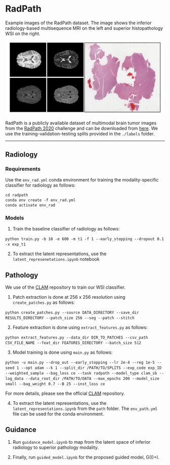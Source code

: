 # RadPath

Example images of the RadPath dataset. The image shows the inferior radiology-based multisequence MRI on the left and superior histopathology WSI on the right.

![](./img_radpath.png)

RadPath is a publicly available dataset of multimodal brain tumor images from the [RadPath 2020](https://miccai.westus2.cloudapp.azure.com/competitions/1) challenge and can be downloaded from [here](http://miccai2020-data.eastus.cloudapp.azure.com/). We use the training-validation-testing splits provided in the `./labels` folder.

---

## Radiology

### Requirements

Use the `env_rad.yml` conda environment for training the modality-specific classifier for radiology as follows:

```
cd radpath
conda env create -f env_rad.yml
conda activate env_rad
```

### Models

1) Train the baseline classifier of radiology as follows:

`python train.py -b 10 -e 600 -m t1 -f 1 --early_stopping --dropout 0.1 -x exp_t1`

2) To extract the latent representations, use the `latent_represenetations.ipynb` notebook

## Pathology

We use of the [CLAM](https://github.com/mahmoodlab/CLAM/blob/master/docs/README_old.md) repository to train our WSI classifier. 

1) Patch extraction is done at 256 x 256 resolution using `create_patches.py` as follows:

`python create_patches.py --source DATA_DIRECTORY --save_dir RESULTS_DIRECTORY --patch_size 256 --seg --patch --stitch`

2) Feature extraction is done using `extract_features.py` as follows:

`python extract_features.py --data_dir DIR_TO_PATCHES --csv_path CSV_FILE_NAME --feat_dir FEATURES_DIRECTORY --batch_size 512`

3) Model training is done using `main.py` as follows:

```python -u main.py --drop_out --early_stopping --lr 2e-4 --reg 1e-5 --seed 1 --opt adam --k 1 --split_dir /PATH/TO/SPLITS --exp_code exp_ID --weighted_sample --bag_loss ce --task radpath --model_type clam_sb --log_data --data_root_dir /PATH/TO/DATA --max_epochs 200 --model_size small --bag_weight 0.7 --B 25 --inst_loss ce```

For more details, please see the official [CLAM](https://github.com/mahmoodlab/CLAM/blob/master/docs/README_old.md) repository.

4) To extract the latent representations, use the `latent_representations.ipynb` from the `path` folder. The `env_path.yml` file can be used for the conda environment.


## Guidance

1) Run `guidance_model.ipynb` to map from the latent space of inferior radiology to superior pathology modality.

2) Finally, run `guided_model.ipynb` for the proposed guided model, G(I)+I.

